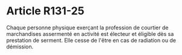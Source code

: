 # Article R131-25

Chaque personne physique exerçant la profession de courtier de marchandises assermenté en activité est électeur et éligible dès sa prestation de serment. Elle cesse de l'être en cas de radiation ou de démission.